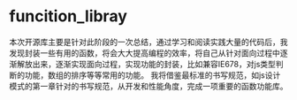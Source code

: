 # funcition_libray
本次开源库主要是针对此阶段的一次总结，通过学习和阅读实践大量的代码后，我发现封装一些有用的函数，将会大大提高编程的效率，将自己从针对面向过程中逐渐解放出来，逐渐实现面向过程，实现功能的封装，比如兼容IE678，对js类型判断的功能，数组的排序等等常用的功能。
我将借鉴最标准的书写规范，如js设计模式的第一章针对的书写规范，从开发和性能角度，完成一项重要的函数功能库。
